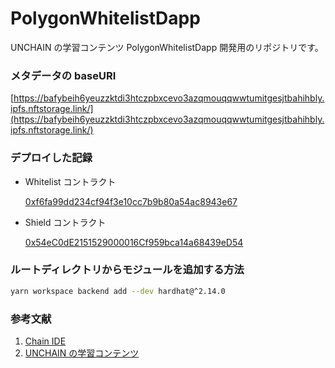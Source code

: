 # PolygonWhitelistDapp

UNCHAIN の学習コンテンツ PolygonWhitelistDapp 開発用のリポジトリです。

### メタデータの baseURI

[https://bafybeih6yeuzzktdi3htczpbxcevo3azqmouqqwwtumitgesjtbahihbly.ipfs.nftstorage.link/](https://bafybeih6yeuzzktdi3htczpbxcevo3azqmouqqwwtumitgesjtbahihbly.ipfs.nftstorage.link/)

### デプロイした記録

- Whitelist コントラクト

  [0xf6fa99dd234cf94f3e10cc7b9b80a54ac8943e67](https://mumbai.polygonscan.com/address/0xf6fa99dd234cf94f3e10cc7b9b80a54ac8943e67)

- Shield コントラクト

  [0x54eC0dE2151529000016Cf959bca14a68439eD54](https://mumbai.polygonscan.com/address/0x54eC0dE2151529000016Cf959bca14a68439eD54)

### ルートディレクトリからモジュールを追加する方法

```bash
yarn workspace backend add --dev hardhat@^2.14.0
```

### 参考文献

1. [Chain IDE](https://chainide.com/)
2. [UNCHAIN の学習コンテンツ](https://app.unchain.tech/learn/Polygon-Whitelist-NFT/ja/0/2/)
